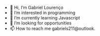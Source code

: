 - 👋 Hi, I’m Gabriel Lourenço
- 👀 I’m interested in programming
- 🌱 I’m currently learning Javascript
- 💞️ I’m looking for opportunities
- 📫 How to reach me gabriels211@outlook.

<!---
 - 👨‍💻 Feel free to take a look at my repository
--->
